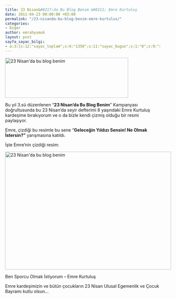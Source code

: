 ```yaml
---
title: 23 Nisan&#8217;da Bu Blog Benim &#8211; Emre Kurtuluş
date: 2011-04-23 00:00:00 +03:00
permalink: "/23-nisanda-bu-blog-benim-emre-kurtulus/"
categories:
- Diğer
author: emrahyumuk
layout: post
sayfa_sayac_bilgi:
- a:3:{s:12:"sayac_toplam";s:4:"1350";s:11:"sayac_bugun";s:1:"0";s:9:"son_okuma";s:10:"1364895187";}
---
```


<img title="23 Nisan'da bu blog benim" src="http://www.emrahyumuk.com/images/blog/23-Nisanda-Bu-Blog-Benim.jpg" alt="23 Nisan'da bu blog benim" width="400" height="130" />

Bu yıl 3.sü düzenlenen &#8220;**23 Nisan&#8217;da Bu Blog Benim**&#8221; Kampanyası doğrultusunda bu 23 Nisan&#8217;da seyir defterimi 8 yaşındaki Emre Kurtuluş kardeşime bırakıyorum ve o da bizle kendi çizmiş olduğu bir resmi paylaşıyor.

Emre, çizdiği bu resimle bu sene &#8220;**Geleceğin Yıldızı Sensin! Ne Olmak İstersin?&#8221;** yarışmasına katıldı.

İşte Emre&#8217;nin çizdiği resim:

<!--more-->

<div class="wp-caption alignnone" style="width: 550px">
  <a href="http://www.emrahyumuk.com/images/blog/Emre-8.JPG"><img title="Emre Kurtuluş - Ben sporcu olmak istiyorum" src="http://www.emrahyumuk.com/images/blog/Emre-8.JPG" alt="23 Nisan'da bu blog benim" width="540" height="383" /></a> <p class="wp-caption-text">
    Ben Sporcu Olmak İstiyorum &#8211; Emre Kurtuluş
  </p>
</div>

Emre kardeşimizin ve bütün çocukların 23 Nisan Ulusal Egemenlik ve Çocuk Bayramı kutlu olsun&#8230;